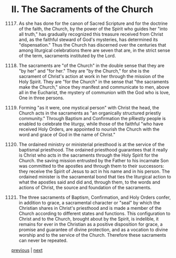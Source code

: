 # II. The Sacraments of the Church

1117. As she has done for the canon of Sacred Scripture and for the doctrine of the faith, the Church, by the power of the Spirit who guides her "into all truth," has gradually recognized this treasure received from Christ and, as the faithful steward of God's mysteries, has determined its "dispensation." Thus the Church has discerned over the centuries that among liturgical celebrations there are seven that are, in the strict sense of the term, sacraments instituted by the Lord.

1118. The sacraments are "of the Church" in the double sense that they are "by her" and "for her." They are "by the Church," for she is the sacrament of Christ's action at work in her through the mission of the Holy Spirit. They are "for the Church" in the sense that "the sacraments make the Church," since they manifest and communicate to men, above all in the Eucharist, the mystery of communion with the God who is love, One in three persons.

1119. Forming "as it were, one mystical person" with Christ the head, the Church acts in the sacraments as "an organically structured priestly community." Through Baptism and Confirmation the pRiestly people is enabled to celebrate the liturgy, while those of the faithful "who have received Holy Orders, are appointed to nourish the Church with the word and grace of God in the name of Christ."

1120. The ordained ministry or ministerial priesthood is at the service of the baptismal priesthood. The ordained priesthood guarantees that it really is Christ who acts in the sacraments through the Holy Spirit for the Church. the saving mission entrusted by the Father to his incarnate Son was committed to the apostles and through them to their successors: they receive the Spirit of Jesus to act in his name and in his person. The ordained minister is the sacramental bond that ties the liturgical action to what the apostles said and did and, through them, to the words and actions of Christ, the source and foundation of the sacraments.

1121. The three sacraments of Baptism, Confirmation, and Holy Orders confer, in addition to grace, a sacramental character or "seal" by which the Christian shares in Christ's priesthood and is made a member of the Church according to different states and functions. This configuration to Christ and to the Church, brought about by the Spirit, is indelible, it remains for ever in the Christian as a positive disposition for grace, a promise and guarantee of divine protection, and as a vocation to divine worship and to the service of the Church. Therefore these sacraments can never be repeated.

[previous](https://github.com/Tenari/non-fiction/blob/master/catechism/__P30.md) | [next](https://github.com/Tenari/non-fiction/blob/master/catechism/__P32.md)